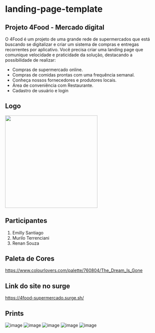 # landing-page-template

## Projeto 4Food - Mercado digital
O 4Food é um projeto de uma grande rede de supermercados que está buscando se digitalizar e criar um sistema de compras e entregas recorrentes por aplicativo. Você precisa criar uma landing page que comunique velocidade e praticidade da solução, destacando a possibilidade de realizar: 

* Compras de supermercado online. 
* Compras de comidas prontas com uma frequência semanal.
* Conheça nossos fornecedores e produtores locais.
* Área de conveniência com Restaurante. 
* Cadastro de usuário e login

## Logo
<img width="300" src="https://user-images.githubusercontent.com/84817937/131926389-6f0332f7-7ac9-437f-b006-416c23122ac4.png"/>

## Participantes
1. Emilly Santiago
2. Murilo Terrenciani
3. Renan Souza

## Paleta de Cores
https://www.colourlovers.com/palette/760804/The_Dream_Is_Gone

## Link do site no surge
https://4food-supermercado.surge.sh/

## Prints
![image](https://user-images.githubusercontent.com/84817937/132143389-d61140b0-cdd2-42df-a80b-0495f6ebdb17.png)
![image](https://user-images.githubusercontent.com/84817937/132143393-e6771d22-97c8-4fc3-bec7-2364c2e2b035.png)
![image](https://user-images.githubusercontent.com/84817937/132143398-626eeeb1-dbbd-490f-9c5c-ac5301de46d6.png)
![image](https://user-images.githubusercontent.com/84817937/132143404-55fa5fab-c285-419c-93c3-74a5897b4d6d.png)
![image](https://user-images.githubusercontent.com/84817937/132143446-07e38ac8-63bd-478b-b9d9-1994a9c9b57f.png)


